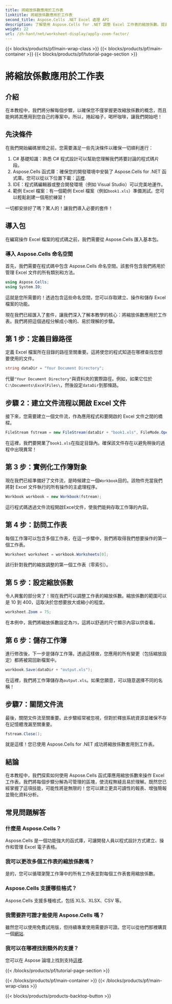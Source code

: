 ```yaml
---
title: 將縮放係數應用於工作表
linktitle: 將縮放係數應用於工作表
second_title: Aspose.Cells .NET Excel 處理 API
description: 了解使用 Aspose.Cells for .NET 調整 Excel 工作表的縮放係數。提高可讀性和資料呈現的逐步指南。
weight: 22
url: /zh-hant/net/worksheet-display/apply-zoom-factor/
---
```


{{< blocks/products/pf/main-wrap-class >}}
{{< blocks/products/pf/main-container >}}
{{< blocks/products/pf/tutorial-page-section >}}

# 將縮放係數應用於工作表

## 介紹

在本教程中，我們將分解每個步驟，以確保您不僅掌握更改縮放係數的概念，而且能夠將其應用到您自己的專案中。所以，捲起袖子，喝杯咖啡，讓我們開始吧！

## 先決條件

在我們開始編碼冒險之前，您需要滿足一些先決條件以確保一切順利進行：

1. C# 基礎知識：熟悉 C# 程式設計可以幫助您理解我們將要討論的程式碼片段。
2. Aspose.Cells 函式庫：確保您的開發環境中安裝了 Aspose.Cells for .NET 函式庫。您可以從以下位置下載：[這裡](https://releases.aspose.com/cells/net/).
3. IDE：程式碼編輯器或整合開發環境（例如 Visual Studio）可以完美地運作。
4. 範例 Excel 檔案：有一個範例 Excel 檔案（例如`book1.xls`）準備測試。您可以輕鬆創建一個用於練習！

一切都安排好了嗎？驚人的！讓我們導入必要的套件！

## 導入包

在編寫操作 Excel 檔案的程式碼之前，我們需要從 Aspose.Cells 匯入基本包。 

### 導入 Aspose.Cells 命名空間

首先，我們需要在程式碼中包含 Aspose.Cells 命名空間。該套件包含我們將用於管理 Excel 文件的所有類別和方法。

```csharp
using Aspose.Cells;
using System.IO;
```

這就是您所需要的！透過包含這些命名空間，您可以存取建立、操作和儲存 Excel 檔案的功能。

現在我們已經匯入了套件，讓我們深入了解本教學的核心：將縮放係數應用於工作表。我們將把這個過程分解成小塊的、易於理解的步驟。

## 第 1 步：定義目錄路徑

定義 Excel 檔案所在目錄的路徑至關重要。這將使您的程式知道在哪裡查找您想要使用的文件。

```csharp
string dataDir = "Your Document Directory";
```

代替`"Your Document Directory"`與資料夾的實際路徑。例如，如果它位於`C:\Documents\ExcelFiles\`，然後設定`dataDir`到那條路。

## 步驟 2：建立文件流程以開啟 Excel 文件

接下來，您需要建立一個文件流，作為應用程式和要開啟的 Excel 文件之間的橋樑。

```csharp
FileStream fstream = new FileStream(dataDir + "book1.xls", FileMode.Open);
```

在這裡，我們要開業了`book1.xls`在指定目錄內。確保該文件存在以避免稍後的過程中出現異常！

## 第 3 步：實例化工作簿對象

現在我們已經準備好了文件流，是時候建立一個`Workbook`目的。該物件充當我們將對 Excel 文件執行的所有操作的主處理程序。

```csharp
Workbook workbook = new Workbook(fstream);
```

這行程式碼透過文件流程開啟Excel文件，使我們能夠存取工作簿的內容。

## 第 4 步：訪問工作表

每個工作簿可以包含多個工作表，在這一步驟中，我們將取得我們想要操作的第一個工作表。

```csharp
Worksheet worksheet = workbook.Worksheets[0];
```

該行針對我們的縮放調整的第一個工作表（零索引）。

## 第 5 步：設定縮放係數

令人興奮的部分來了！現在我們可以調整工作表的縮放係數。縮放係數的範圍可以是 10 到 400，這取決於您想要放大或縮小的程度。

```csharp
worksheet.Zoom = 75;
```

在本例中，我們將縮放係數設定為`75`，這將以舒適的尺寸顯示內容以供查看。

## 第 6 步：儲存工作簿

進行修改後，下一步是儲存工作簿。透過這樣做，您應用的所有變更（包括縮放設定）都將被寫回新檔案中。

```csharp
workbook.Save(dataDir + "output.xls");
```

在這裡，我們將工作簿儲存為`output.xls`。如果您願意，可以隨意選擇不同的名稱！

## 步驟7：關閉文件流

最後，關閉文件流至關重要。此步驟經常被忽視，但對於釋放系統資源並確保不存在記憶體洩漏至關重要。

```csharp
fstream.Close();
```

就是這樣！您已使用 Aspose.Cells for .NET 成功將縮放係數套用到工作表。 

## 結論

在本教程中，我們探索如何使用 Aspose.Cells 函式庫應用縮放係數來操作 Excel 工作表。我們將每個步驟分解為可管理的區塊，使流程無縫且易於理解。既然您已經掌握了這項技能，可能性將是無限的！您可以建立更具可讀性的報表、增強簡報並簡化資料分析。

## 常見問題解答

### 什麼是 Aspose.Cells？  
Aspose.Cells 是一個功能強大的函式庫，可讓開發人員以程式設計方式建立、操作和管理 Excel 電子表格。

### 我可以更改多個工作表的縮放係數嗎？  
是的，您可以循環瀏覽工作簿中的所有工作表並對每個工作表套用縮放係數。

### Aspose.Cells 支援哪些格式？  
Aspose.Cells 支援多種格式，包括 XLS、XLSX、CSV 等。

### 我需要許可證才能使用 Aspose.Cells 嗎？  
雖然您可以使用免費試用版，但持續專業使用需要許可證。您可以從他們那裡購買一個[網站](https://purchase.aspose.com/buy).

### 我可以在哪裡找到額外的支援？  
您可以在 Aspose 論壇上找到支持[這裡](https://forum.aspose.com/c/cells/9).


{{< /blocks/products/pf/tutorial-page-section >}}

{{< /blocks/products/pf/main-container >}}
{{< /blocks/products/pf/main-wrap-class >}}

{{< blocks/products/products-backtop-button >}}
